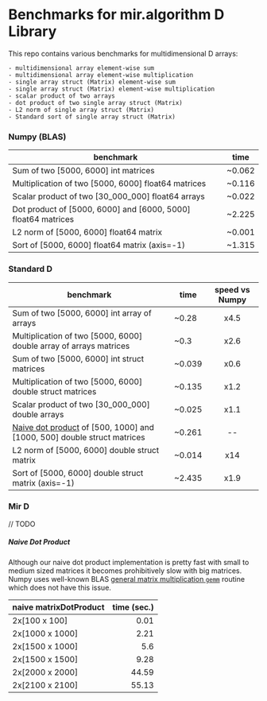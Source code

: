 # Benchmarks for mir.algorithm D Library

This repo contains various benchmarks for multidimensional D arrays:

    - multidimensional array element-wise sum
    - multidimensional array element-wise multiplication
    - single array struct (Matrix) element-wise sum
    - single array struct (Matrix) element-wise multiplication
    - scalar product of two arrays
    - dot product of two single array struct (Matrix)
    - L2 norm of single array struct (Matrix)
    - Standard sort of single array struct (Matrix)

### Numpy (BLAS)

| benchmark                                                     | time   |
| ------------------------------------------------------------- | ------ |
| Sum of two [5000, 6000] int matrices                          | ~0.062 |
| Multiplication of two [5000, 6000] float64 matrices           | ~0.116 |
| Scalar product of two [30_000_000] float64 arrays             | ~0.022 |
| Dot product of [5000, 6000] and [6000, 5000] float64 matrices | ~2.225 |
| L2 norm of [5000, 6000] float64 matrix                        | ~0.001 |
| Sort of [5000, 6000] float64 matrix (axis=-1)                 | ~1.315 |

### Standard D

| benchmark                                                                                     | time   | speed vs Numpy |
| --------------------------------------------------------------------------------------------- | ------ | :------------: |
| Sum of two [5000, 6000] int array of arrays                                                   | ~0.28  |      x4.5      |
| Multiplication of two [5000, 6000] double array of arrays matrices                            | ~0.3   |      x2.6      |
| Sum of two [5000, 6000] int struct matrices                                                   | ~0.039 |      x0.6      |
| Multiplication of two [5000, 6000] double struct matrices                                     | ~0.135 |      x1.2      |
| Scalar product of two [30_000_000] double arrays                                              | ~0.025 |      x1.1      |
| [Naive dot product](#naive-dot-product) of [500, 1000] and [1000, 500] double struct matrices | ~0.261 |       --       |
| L2 norm of [5000, 6000] double struct matrix                                                  | ~0.014 |      x14       |
| Sort of [5000, 6000] double struct matrix (axis=-1)                                           | ~2.435 |      x1.9      |

### Mir D
// TODO

##### Naive Dot Product
Although our naive dot product implementation is pretty fast with small to medium sized matrices it becomes prohibitively slow with big matrices.
Numpy uses well-known BLAS [general matrix multiplication `gemm`](https://software.intel.com/en-us/mkl-developer-reference-fortran-gemm) routine which does not have this issue.

| naive matrixDotProduct | time (sec.) |
| ---------------------- | ----------: |
| 2x[100 x 100]          |        0.01 |
| 2x[1000 x 1000]        |        2.21 |
| 2x[1500 x 1000]        |         5.6 |
| 2x[1500 x 1500]        |        9.28 |
| 2x[2000 x 2000]        |       44.59 |
| 2x[2100 x 2100]        |       55.13 |
